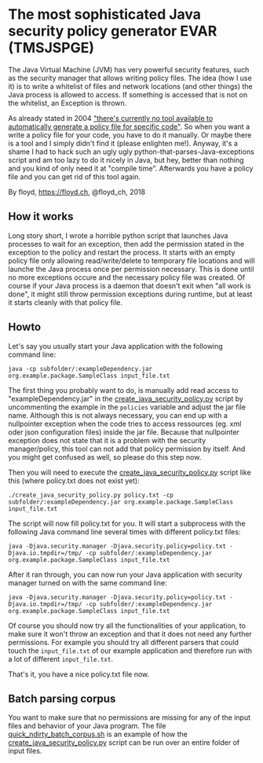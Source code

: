 # The most sophisticated Java security policy generator EVAR (TMSJSPGE)
The Java Virtual Machine (JVM) has very powerful security features, such as the security manager
that allows writing policy files. The idea (how I use it) is to write a whitelist of files and network locations
(and other things) the Java process is allowed to access. If something is accessed that is not
on the whitelist, an Exception is thrown.

As already stated in 2004 ["there's currently no tool available to automatically generate a policy file for specific code"](http://www2.sys-con.com/itsg/virtualcd/java/archives/0501/neville/index.html).
So when you want a write a policy file for your code, you have to do it manually. Or maybe there
is a tool and I simply didn't find it (please enlighten me!). Anyway, it's a shame I had to hack such
an ugly ugly python-that-parses-Java-exceptions script and am too lazy to do it nicely in Java, but hey,
better than nothing and you kind of only need it at "compile time". Afterwards you have a policy file
and you can get rid of this tool again.

By floyd, https://floyd.ch, @floyd_ch, 2018

## How it works
Long story short, I wrote a horrible python script that launches Java processes to wait for an exception,
then add the permission stated in the exception to the policy and restart the process. It starts with an
empty policy file only allowing read/write/delete to temporary file locations and will launche the Java process
once per permission necessary. This is done until no more exceptions occure and the necessary policy file was 
created. Of course if your Java process is a daemon that doesn't exit when "all work is done", it might still
throw permission exceptions during runtime, but at least it starts cleanly with that policy file.

## Howto

Let's say you usually start your Java application with the following command line:

```java -cp subfolder/:exampleDependency.jar org.example.package.SampleClass input_file.txt```

The first thing you probably want to do, is manually add read access to "exampleDependency.jar" in the 
[create_java_security_policy.py](create_java_security_policy.py) script by uncommenting the example in the
`policies` variable and adjust the jar file name. Although this is not always necessary, you can end up with
a nullpointer exception when the code tries to access ressources (eg. xml oder json configuration files) inside
the jar file. Because that nullpointer exception does not state that it is a problem with the security manager/policy,
this tool can not add that policy permission by itself. And you might get confused as well, so please do this step now.

Then you will need to execute the [create_java_security_policy.py](create_java_security_policy.py) script
like this (where policy.txt does not exist yet):

```./create_java_security_policy.py policy.txt -cp subfolder/:exampleDependency.jar org.example.package.SampleClass input_file.txt```

The script will now fill policy.txt for you. It will start a subprocess with the following Java command line several times with different policy.txt files:

```java -Djava.security.manager -Djava.security.policy=policy.txt -Djava.io.tmpdir=/tmp/ -cp subfolder/:exampleDependency.jar org.example.package.SampleClass input_file.txt```

After it ran through, you can now run your Java application with security manager turned on with the same command line:

```java -Djava.security.manager -Djava.security.policy=policy.txt -Djava.io.tmpdir=/tmp/ -cp subfolder/:exampleDependency.jar org.example.package.SampleClass input_file.txt```

Of course you should now try all the functionalities of your application, to make sure it won't throw an exception and that it does not need any further permissions.
For example you should try all different parsers that could touch the `input_file.txt` of our example application and therefore run with a lot of different `input_file.txt`.

That's it, you have a nice policy.txt file now.

## Batch parsing corpus

You want to make sure that no permissions are missing for any of the input files and behavior of your Java program.
The file [quick_ndirty_batch_corpus.sh](quick_ndirty_batch_corpus.sh) is an example of how the [create_java_security_policy.py](create_java_security_policy.py)
script can be run over an entire folder of input files.